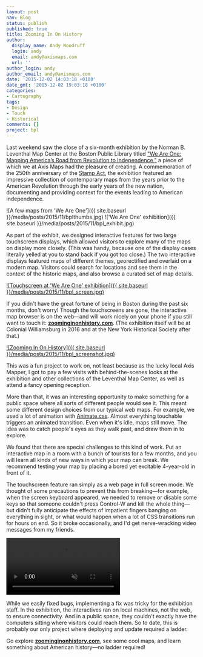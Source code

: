 ```yaml
---
layout: post
nav: Blog
status: publish
published: true
title: Zooming In On History
author:
  display_name: Andy Woodruff
  login: andy
  email: andy@axismaps.com
  url: ''
author_login: andy
author_email: andy@axismaps.com
date: '2015-12-02 14:03:18 +0100'
date_gmt: '2015-12-02 19:03:18 +0100'
categories:
- Cartography
tags:
- Design
- Touch
- Historical
comments: []
project: bpl
---
```


Last weekend saw the close of a six-month exhibition by the Norman B. Leventhal Map Center at the Boston Public Library titled ["We Are One: Mapping America’s Road from Revolution to Independence,"](http://maps.bpl.org/weareone) a piece of which we at Axis Maps had the pleasure of creating. A commemoration of the 250th anniversary of the [Stamp Act](https://en.wikipedia.org/wiki/Stamp_Act_1765), the exhibition featured an impressive collection of contemporary maps from the years prior to the American Revolution through the early years of the new nation, documenting and providing context for the events leading to American independence.

![A few maps from 'We Are One']({{ site.baseurl }}/media/posts/2015/11/bplthumbs.jpg)
!['We Are One' exhibition]({{ site.baseurl }}/media/posts/2015/11/bpl_exhibit.jpg)

As part of the exhibit, we designed interactive features for two large touchscreen displays, which allowed visitors to explore many of the maps on display more closely. (This was handy, because one of the display cases literally yelled at you to stand back if you got too close.) The two interactive displays featured maps of different themes, georectified and overlaid on a modern map. Visitors could search for locations and see them in the context of the historic maps, and also browse a curated set of map details.

[![Touchscreen at 'We Are One' exhibition]({{ site.baseurl }}/media/posts/2015/11/bpl_screen.jpg)](http://zoominginonhistory.com)

If you didn't have the great fortune of being in Boston during the past six months, don't worry! Though the touchscreens are gone, the interactive map browser is on the web—and will work nicely on your phone if you still want to touch it: **[zoominginonhistory.com](http://www.zoominginonhistory.com/)**. (The exhibition itself will be at Colonial Williamsburg in 2016 and at the New York Historical Society after that.)

[![Zooming In On History]({{ site.baseurl }}/media/posts/2015/11/bpl_screenshot.jpg)](http://zoominginonhistory.com)

This was a fun project to work on, not least because as the lucky local Axis Mapper, I got to pay a few visits with behind-the-scenes looks at the exhibition and other collections of the Leventhal Map Center, as well as attend a fancy opening reception.

More than that, it was an interesting opportunity to make something for a public space where all sorts of different people would see it. This meant some different design choices from our typical web maps. For example, we used a lot of animation with [Animate.css](https://daneden.github.io/animate.css/). Almost everything touchable triggers an animated transition. Even when it's idle, maps still move. The idea was to catch people's eyes as they walk past, and draw them in to explore.

We found that there are special challenges to this kind of work. Put an interactive map in a room with a bunch of tourists for a few months, and you will learn all kinds of new ways in which your map can break. We recommend testing your map by placing a bored yet excitable 4-year-old in front of it.

The touchscreen feature ran simply as a web page in full screen mode. We thought of some precautions to prevent this from breaking—for example, when the screen keyboard appeared, we needed to remove or disable some keys so that someone couldn't press Control-W and kill the whole thing—but didn't fully anticipate the effects of impatient fingers banging on everything in sight, or what would happen when a lot of CSS transitions run for hours on end. So it broke occasionally, and I'd get nerve-wracking video messages from my friends.

<video src="/media/posts/2015/11/bpl.m4v" loop="true" autoplay="true" muted="true" title="#fostertech"></video>

While we easily fixed bugs, implementing a fix was tricky for the exhibition staff. In the exhibition, the interactives ran on local machines, not the web, to ensure connectivity. And in a public space, they couldn't exactly have the computers sitting where visitors could reach them. So to date, this is probably our only project where deploying and update required a ladder.

Go explore **[zoominginonhistory.com](http://www.zoominginonhistory.com/)**, see some cool maps, and learn something about American history—no ladder required!